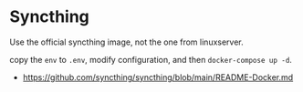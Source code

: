 # Syncthing

Use the official syncthing image, not the one from linuxserver.

copy the `env` to `.env`, modify configuration, and then `docker-compose up -d`.

- <https://github.com/syncthing/syncthing/blob/main/README-Docker.md>

